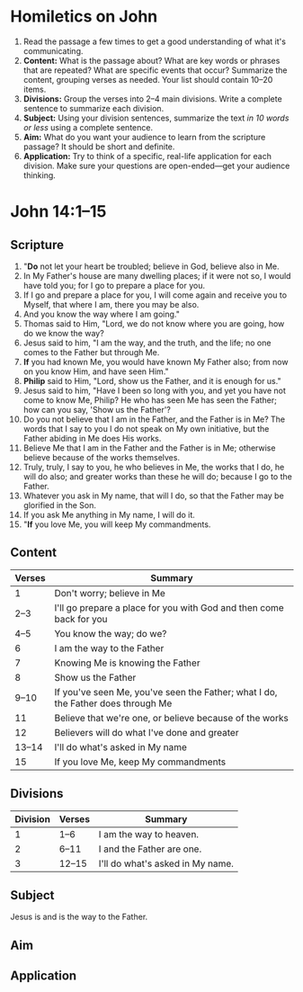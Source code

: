 # Homiletics on John

1. Read the passage a few times to get a good understanding of what it's
   communicating.
1. **Content:**  What is the passage about?  What are key words or phrases
   that are repeated?  What are specific events that occur?  Summarize the
   content, grouping verses as needed.  Your list should contain 10&ndash;20
   items.
1. **Divisions:**  Group the verses into 2&ndash;4 main divisions.  Write a
   complete sentence to summarize each division.
1. **Subject:**  Using your division sentences, summarize the text
   *in 10 words or less* using a complete sentence.
1. **Aim:**  What do you want your audience to learn from the scripture
   passage?  It should be short and definite.
1. **Application:**  Try to think of a specific, real-life application for
   each division.  Make sure your questions are open-ended&mdash;get your
   audience thinking.

# John 14:1&ndash;15

## Scripture

1. "**Do** not let your heart be troubled; believe in God, believe also in Me.
2. In My Father's house are many dwelling places; if it were not so, I would have told you; for I go to prepare a place for you.
3. If I go and prepare a place for you, I will come again and receive you to Myself, that where I am, there you may be also.
4. And you know the way where I am going."
5. Thomas said to Him, "Lord, we do not know where you are going, how do we know the way?
6. Jesus said to him, "I am the way, and the truth, and the life; no one comes to the Father but through Me.
7. **If** you had known Me, you would have known My Father also; from now on you know Him, and have seen Him."
8. **Philip** said to Him, "Lord, show us the Father, and it is enough for us."
9. Jesus said to him, "Have I been so long with you, and yet you have not come to know Me, Philip?  He who has seen Me has seen the Father; how can you say, 'Show us the Father'?
10. Do you not believe that I am in the Father, and the Father is in Me?  The words that I say to you I do not speak on My own initiative, but the Father abiding in Me does His works.
11. Believe Me that I am in the Father and the Father is in Me; otherwise believe because of the works themselves.
12. Truly, truly, I say to you, he who believes in Me, the works that I do, he will do also; and greater works than these he will do; because I go to the Father.
13. Whatever you ask in My name, that will I do, so that the Father may be glorified in the Son.
14. If you ask Me anything in My name, I will do it.
15. "**If** you love Me, you will keep My commandments.

## Content

| Verses      | Summary                                                                          |
| ----------- | -------------------------------------------------------------------------------- |
| 1           | Don't worry; believe in Me                                                       |
| 2&ndash;3   | I'll go prepare a place for you with God and then come back for you              |
| 4&ndash;5   | You know the way; do we?                                                         |
| 6           | I am the way to the Father                                                       |
| 7           | Knowing Me is knowing the Father                                                 |
| 8           | Show us the Father                                                               |
| 9&ndash;10  | If you've seen Me, you've seen the Father; what I do, the Father does through Me |
| 11          | Believe that we're one, or believe because of the works                          |
| 12          | Believers will do what I've done and greater                                     |
| 13&ndash;14 | I'll do what's asked in My name                                                  |
| 15          | If you love Me, keep My commandments                                             |

## Divisions

| Division | Verses      | Summary                          |
| -------- | ----------- | -------------------------------- |
| 1        | 1&ndash;6   | I am the way to heaven.          |
| 2        | 6&ndash;11  | I and the Father are one.        |
| 3        | 12&ndash;15 | I'll do what's asked in My name. |

## Subject

Jesus is and is the way to the Father.

## Aim

## Application

